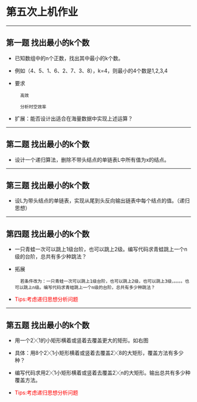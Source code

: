 # 第五次上机作业
---

## 第一题 找出最小的k个数
- 已知数组中的n个正数，找出其中最小的k个数。
- 例如（4、5、1、6、2、7、3、8），k=4，则最小的4个数是1,2,3,4
- 要求
        
        高效

        分析时空效率

- 扩展：能否设计出适合在海量数据中实现上述运算？
---
## 第二题 找出最小的k个数
- 设计一个递归算法，删除不带头结点的单链表L中所有值为x的结点。
---
## 第三题 找出最小的k个数
- 设L为带头结点的单链表，实现从尾到头反向输出链表中每个结点的值。（递归思想）
---
## 第四题 找出最小的k个数
- 一只青蛙一次可以跳上1级台阶，也可以跳上2级。编写代码求青蛙跳上一个n级的台阶，总共有多少种跳法？
- 拓展

        若条件改为：一只青蛙一次可以跳上1级台阶，也可以跳上2级，也可以跳上3级，。。。。也可以跳上n级。编写代码求青蛙跳上一个n级的台阶，总共有多少种跳法？
        
        

- <font color=red>Tips:考虑递归思想分析问题</font>

--- 
## 第五题 找出最小的k个数
- 用一个2╳1的小矩形横着或竖着去覆盖更大的矩形。如右图
- 具体：用8个2╳1小矩形横着或竖着去覆盖2╳8的大矩形，覆盖方法有多少种？
- 编写代码求用2╳1小矩形横着或竖着去覆盖2╳n的大矩形。输出总共有多少种覆盖方法。

- <font color=red>Tips:考虑递归思想分析问题</font>